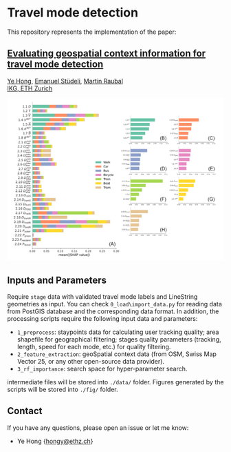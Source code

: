 # Travel mode detection

This repository represents the implementation of the paper:

## [Evaluating geospatial context information for travel mode detection]()
[Ye Hong](https://scholar.google.com/citations?user=dnaRSnwAAAAJ&hl=en), [Emanuel Stüdeli](), [Martin Raubal](https://raubal.ethz.ch/)\
[IKG, ETH Zurich](https://gis.ethz.ch/en/)

![flowchart](fig/shap_overall.png?raw=True)

<!-- ## Requirements and dependencies

This code has been tested on

- Python 3.9.12, Geopandas 0.12.2, trackintel 1.1.13, PyTorch 1.12.1

To create a virtual environment and install the required dependences please run:
```shell
    git clone https://github.com/mie-lab/location-mode-prediction
    cd location-mode-prediction
    conda env create -f environment.yml
    conda activate loc-mode-pred
```
in your working folder. -->

## Inputs and Parameters
Require `stage` data with validated travel mode labels and LineString geometries as input. You can check `0_load\import_data.py` for reading data from PostGIS database and the corresponding data format. In addition, the processing scripts require the following input data and parameters:
- `1_preprocess`: staypoints data for calculating user tracking quality; area shapefile for geographical filtering; stages quality parameters (tracking, length, speed for each mode, etc.) for quality filtering.
- `2_feature_extraction`: geoSpatial context data (from OSM, Swiss Map Vector 25, or any other open-source data provider).
- `3_rf_importance`: search space for hyper-parameter search.

intermediate files will be stored into `./data/` folder. Figures generated by the scripts will be stored into `./fig/` folder.


## Contact
If you have any questions, please open an issue or let me know: 
- Ye Hong {hongy@ethz.ch}
